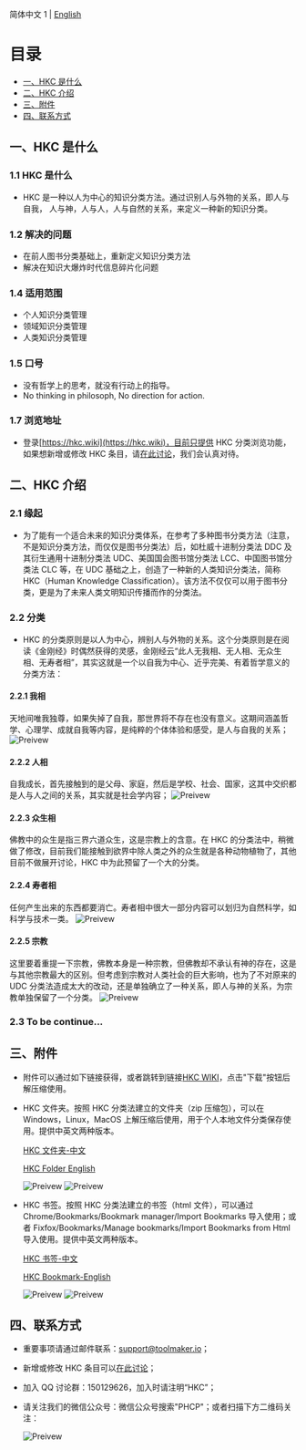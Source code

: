 简体中文 1 | [English](./README.english.md)

# 目录

- [一、HKC 是什么](#1)
- [二、HKC 介绍](#2)
- [三、附件](#3)
- [四、联系方式](#4)

## <h2 id="1">一、HKC 是什么</h2>

### 1.1 HKC 是什么

- HKC 是一种以人为中心的知识分类方法。通过识别人与外物的关系，即人与自我， 人与神，人与人，人与自然的关系，来定义一种新的知识分类。

### 1.2 解决的问题

- 在前人图书分类基础上，重新定义知识分类方法
- 解决在知识大爆炸时代信息碎片化问题

### 1.4 适用范围

- 个人知识分类管理
- 领域知识分类管理
- 人类知识分类管理

### 1.5 口号

- 没有哲学上的思考，就没有行动上的指导。
- No thinking in philosoph, No direction for action.

### 1.7 浏览地址

- 登录[https://hkc.wiki](https://hkc.wiki)，目前只提供 HKC 分类浏览功能，如果想新增或修改 HKC 条目，请[在此讨论](https://github.com/phcp-tech/hkc/issues)，我们会认真对待。

## <h2 id="2">二、HKC 介绍</h2>

### 2.1 缘起

- 为了能有一个适合未来的知识分类体系，在参考了多种图书分类方法（注意，不是知识分类方法，而仅仅是图书分类法）后，如杜威十进制分类法 DDC 及其衍生通用十进制分类法 UDC、美国国会图书馆分类法 LCC、中国图书馆分类法 CLC 等，在 UDC 基础之上，创造了一种新的人类知识分类法，简称 HKC（Human Knowledge Classification）。该方法不仅仅可以用于图书分类，更是为了未来人类文明知识传播而作的分类法。

### 2.2 分类

- HKC 的分类原则是以人为中心，辨别人与外物的关系。这个分类原则是在阅读《金刚经》时偶然获得的灵感，金刚经云“此人无我相、无人相、无众生相、无寿者相”，其实这就是一个以自我为中心、近乎完美、有着哲学意义的分类方法：

#### 2.2.1 我相

天地间唯我独尊，如果失掉了自我，那世界将不存在也没有意义。这期间涵盖哲学、心理学、成就自我等内容，是纯粹的个体体验和感受，是人与自我的关系；
![Preivew](docs/images/h1.png)

#### 2.2.2 人相

自我成长，首先接触到的是父母、家庭，然后是学校、社会、国家，这其中交织都是人与人之间的关系，其实就是社会学内容；
![Preivew](docs/images/h3.png)

#### 2.2.3 众生相

佛教中的众生是指三界六道众生，这是宗教上的含意。在 HKC 的分类法中，稍微做了修改，目前我们能接触到欲界中除人类之外的众生就是各种动物植物了，其他目前不做展开讨论，HKC 中为此预留了一个大的分类。

#### 2.2.4 寿者相

任何产生出来的东西都要消亡。寿者相中很大一部分内容可以划归为自然科学，如科学与技术一类。
![Preivew](docs/images/h4.png)

#### 2.2.5 宗教

这里要着重提一下宗教，佛教本身是一种宗教，但佛教却不承认有神的存在，这是与其他宗教最大的区别。但考虑到宗教对人类社会的巨大影响，也为了不对原来的 UDC 分类法造成太大的改动，还是单独确立了一种关系，即人与神的关系，为宗教单独保留了一个分类。
![Preivew](docs/images/h2.png)

### 2.3 To be continue...

## <h2 id="3">三、附件</h2>

- 附件可以通过如下链接获得，或者跳转到链接[HKC WIKI](https://hkc.wiki)，点击"下载"按钮后解压缩使用。

- HKC 文件夹。按照 HKC 分类法建立的文件夹（zip 压缩包），可以在 Windows，Linux，MacOS 上解压缩后使用，用于个人本地文件分类保存使用。提供中英文两种版本。

  <a href="attachments/hkc-folder-zh.zip" target="_blank">HKC 文件夹-中文</a>

  <a href="attachments/hkc-folder-en.zip" target="_blank">HKC Folder English</a>

  ![Preivew](docs/images/hkc-folder-zh.png)
  ![Preivew](docs/images/hkc-folder-en.png)

- HKC 书签。按照 HKC 分类法建立的书签（html 文件），可以通过 Chrome/Bookmarks/Bookmark manager/Import Bookmarks 导入使用；或者 Fixfox/Bookmarks/Manage bookmarks/Import Bookmarks from Html 导入使用。提供中英文两种版本。

  <a href="attachments/hkc-bookmark-zh.zip" target="_blank">HKC 书签-中文</a>

  <a href="attachments/hkc-bookmark-en.zip" target="_blank">HKC Bookmark-English</a>

  ![Preivew](docs/images/hkc-bookmark-zh.png)
  ![Preivew](docs/images/hkc-bookmark-en.png)

## <h2 id="4">四、联系方式</h2>

- 重要事项请通过邮件联系：support@toolmaker.io；
- 新增或修改 HKC 条目可以[在此讨论](https://github.com/phcp-tech/hkc/issues)；
- 加入 QQ 讨论群：150129626，加入时请注明“HKC”；
- 请关注我们的微信公众号：微信公众号搜索"PHCP"；或者扫描下方二维码关注：

  ![Preivew](https://mp.weixin.qq.com/mp/qrcode?scene=10000004&size=144&__biz=Mzg4NDA2NTQxOA==&mid=100000004&idx=1&sn=6df5d3671cb2b4034ee0dda49962519f&send_time=1545721051)
